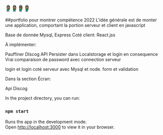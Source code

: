 
![This is an image](./src/assets/side.png)

##portfolio pour montrer compétence 2022
L'idée générale est de monter une application, comportant la portion serveur et client en javascript

Base de donnée Mysql, Express
Coté client: React.jss

À implémenter: 


Pauffiner DIscog API
Persister dans Localstorage et login en consequence
Vrai comparaison de password avec connection serveur


login et login coté serveur avec Mysql et node.
form et validation

Dans la section Écran:

Api Discog

In the project directory, you can run:

### `npm start`

Runs the app in the development mode.\
Open [http://localhost:3000](http://localhost:3000) to view it in your browser.

